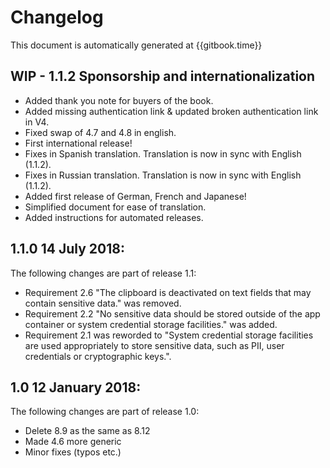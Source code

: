 # Changelog

This document is automatically generated at {{gitbook.time}}

## WIP - 1.1.2 Sponsorship and internationalization
- Added thank you note for buyers of the book.
- Added missing authentication link & updated broken authentication link in V4.
- Fixed swap of 4.7 and 4.8 in english.
- First international release!
- Fixes in Spanish translation. Translation is now in sync with English (1.1.2).
- Fixes in Russian translation. Translation is now in sync with English (1.1.2).
- Added first release of German, French and Japanese!
- Simplified document for ease of translation.
- Added instructions for automated releases.

## 1.1.0                     14 July 2018:
The following changes are part of release 1.1:

- Requirement 2.6 "The clipboard is deactivated on text fields that may contain sensitive data." was removed.
- Requirement 2.2 "No sensitive data should be stored outside of the app container or system credential storage facilities." was added.
- Requirement 2.1 was reworded to "System credential storage facilities are used appropriately to store sensitive data, such as PII, user credentials or cryptographic keys.".

## 1.0 12 January 2018:
The following changes are part of release 1.0:
- Delete 8.9 as the same as 8.12
- Made 4.6 more generic
- Minor fixes (typos etc.)
